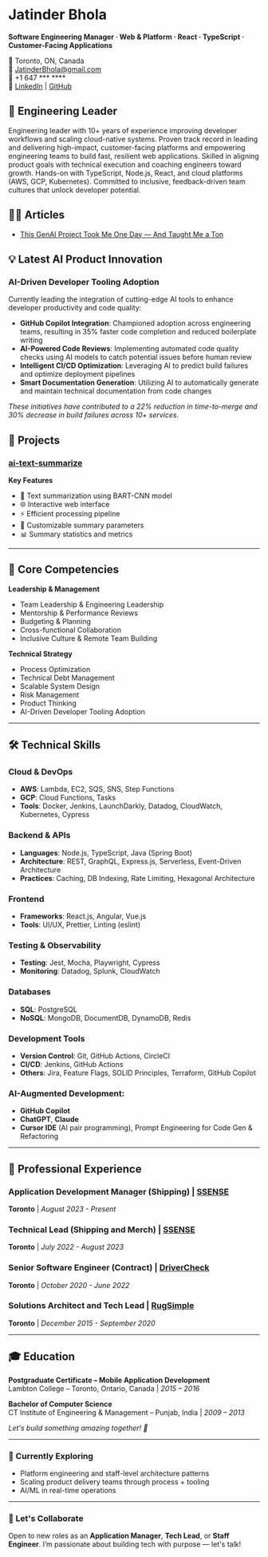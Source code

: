 # Jatinder Bhola

**Software Engineering Manager · Web & Platform · React · TypeScript · Customer-Facing Applications**

📍 Toronto, ON, Canada  
📧 JatinderBhola@gmail.com  
📱 +1 647 *** ****  
🔗 [LinkedIn](https://linkedin.com/in/jatinderbhola) | [GitHub](https://github.com/jatinderbhola)


## 🚀 Engineering Leader

Engineering leader with 10+ years of experience improving developer workflows and scaling cloud-native systems. Proven track record in leading and delivering high-impact, customer-facing platforms and empowering engineering teams to build fast, resilient web applications. Skilled in aligning product goals with technical execution and coaching engineers toward growth. Hands-on with TypeScript, Node.js, React, and cloud platforms (AWS, GCP, Kubernetes). Committed to inclusive, feedback-driven team cultures that unlock developer potential.


## 🧑‍💻 Articles

- [This GenAI Project Took Me One Day — And Taught Me a Ton](https://www.linkedin.com/pulse/genai-project-took-me-one-day-taught-ton-jatinder-jay-bhola-sk2pe/?trackingId=z8twViD3R56tBzMr4omr5g%3D%3D)


## 💡 Latest AI Product Innovation

### AI-Driven Developer Tooling Adoption
Currently leading the integration of cutting-edge AI tools to enhance developer productivity and code quality:

- **GitHub Copilot Integration**: Championed adoption across engineering teams, resulting in 35% faster code completion and reduced boilerplate writing
- **AI-Powered Code Reviews**: Implementing automated code quality checks using AI models to catch potential issues before human review
- **Intelligent CI/CD Optimization**: Leveraging AI to predict build failures and optimize deployment pipelines
- **Smart Documentation Generation**: Utilizing AI to automatically generate and maintain technical documentation from code changes

*These initiatives have contributed to a 22% reduction in time-to-merge and 30% decrease in build failures across 10+ services.*

## 🧪 Projects

### [ai-text-summarize](https://github.com/jatinderbhola/ai-text-summarizer)
**Key Features**
- 📝 Text summarization using BART-CNN model
- 🌐 Interactive web interface
- ⚡ Efficient processing pipeline
- 🔧 Customizable summary parameters
- 📊 Summary statistics and metrics

---

## 🎯 Core Competencies

**Leadership & Management**
- Team Leadership & Engineering Leadership
- Mentorship & Performance Reviews
- Budgeting & Planning
- Cross-functional Collaboration
- Inclusive Culture & Remote Team Building

**Technical Strategy**
- Process Optimization
- Technical Debt Management
- Scalable System Design
- Risk Management
- Product Thinking
- AI-Driven Developer Tooling Adoption

---

## 🛠️ Technical Skills

### Cloud & DevOps
- **AWS**: Lambda, EC2, SQS, SNS, Step Functions
- **GCP**: Cloud Functions, Tasks
- **Tools**: Docker, Jenkins, LaunchDarkly, Datadog, CloudWatch, Kubernetes, Cypress

### Backend & APIs
- **Languages**: Node.js, TypeScript, Java (Spring Boot)
- **Architecture**: REST, GraphQL, Express.js, Serverless, Event-Driven Architecture
- **Practices**: Caching, DB Indexing, Rate Limiting, Hexagonal Architecture

### Frontend
- **Frameworks**: React.js, Angular, Vue.js
- **Tools**: UI/UX, Prettier, Linting (eslint)

### Testing & Observability
- **Testing**: Jest, Mocha, Playwright, Cypress
- **Monitoring**: Datadog, Splunk, CloudWatch

### Databases
- **SQL**: PostgreSQL
- **NoSQL**: MongoDB, DocumentDB, DynamoDB, Redis

### Development Tools
- **Version Control**: Git, GitHub Actions, CircleCI
- **CI/CD**: Jenkins, GitHub Actions
- **Others**: Jira, Feature Flags, SOLID Principles, Terraform, GitHub Copilot

### AI-Augmented Development:
- **GitHub Copilot**
- **ChatGPT**, **Claude**
- **Cursor IDE** (AI pair programming), Prompt Engineering for Code Gen & Refactoring

---

## 💼 Professional Experience

### Application Development Manager (Shipping) | [SSENSE](http://ssense.com/)
**Toronto** | *August 2023 - Present*

### Technical Lead (Shipping and Merch) | [SSENSE](http://ssense.com/)
**Toronto** | *July 2022 - August 2023*

### Senior Software Engineer (Contract) | [DriverCheck](https://www.drivercheck.ca/)
**Toronto** | *October 2020 - June 2022*

### Solutions Architect and Tech Lead | [RugSimple](http://rugsimple.com/)
**Toronto** | *December 2015 - September 2020*

---

## 🎓 Education

**Postgraduate Certificate – Mobile Application Development**  
Lambton College – Toronto, Ontario, Canada | *2015 – 2016*

**Bachelor of Computer Science**  
CT Institute of Engineering & Management – Punjab, India | *2009 – 2013*

*Let's build something amazing together! 🚀*

---

### 🧠 Currently Exploring
- Platform engineering and staff-level architecture patterns  
- Scaling product delivery teams through process + tooling  
- AI/ML in real-time operations

---

### 💬 Let's Collaborate
Open to new roles as an **Application Manager**, **Tech Lead**, or **Staff Engineer**. I’m passionate about building tech with purpose — let's talk!
